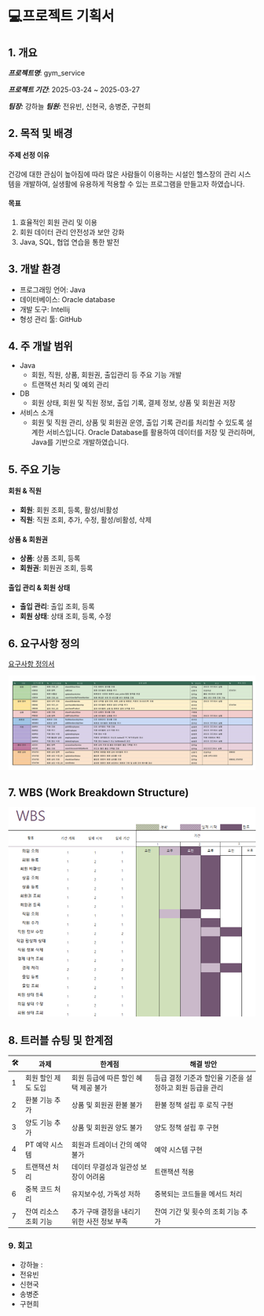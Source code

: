 # 💻프로젝트 기획서

## 1. 개요

**_프로젝트명_**: gym_service

**_프로젝트 기간_**: 2025-03-24 ~ 2025-03-27

**_팀장:_** 강하늘 **_팀원:_** 전유빈, 신현국, 송병준, 구현희

## 2. 목적 및 배경

#### 주제 선정 이유

건강에 대한 관심이 높아짐에 따라 많은 사람들이 이용하는 시설인 헬스장의 관리 시스템을 개발하여,
실생활에 유용하게 적용할 수 있는 프로그램을 만들고자 하였습니다.

#### 목표

1. 효율적인 회원 관리 및 이용
2. 회원 데이터 관리 안전성과 보안 강화
3. Java, SQL, 협업 연습을 통한 발전

## 3. 개발 환경

- 프로그래밍 언어: Java
- 데이터베이스: Oracle database
- 개발 도구: Intellij
- 형성 관리 툴: GitHub

## 4. 주 개발 범위

- Java
  - 회원, 직원, 상품, 회원권, 출입관리 등 주요 기능 개발
  - 트랜잭션 처리 및 예외 관리
- DB
  - 회원 상태, 회원 및 직원 정보, 출입 기록, 결제 정보, 상품 및 회원권 저장
- 서비스 소개
  - 회원 및 직원 관리, 상품 및 회원권 운영, 출입 기록 관리를 처리할 수 있도록 설계한 서비스입니다. Oracle Database를 활용하여 데이터를 저장 및 관리하며, Java를 기반으로 개발하였습니다.

## 5. 주요 기능

#### 회원 & 직원

- **회원**: 회원 조회, 등록, 활성/비활성
- **직원**: 직원 조회, 추가, 수정, 활성/비활성, 삭제

#### 상품 & 회원권

- **상품**: 상품 조회, 등록
- **회원권**: 회원권 조회, 등록

#### 출입 관리 & 회원 상태

- **출입 관리**: 출입 조회, 등록
- **회원 상태**: 상태 조회, 등록, 수정

## 6. 요구사항 정의

[요구사항 정의서](https://docs.google.com/spreadsheets/d/1u56s9X5dFNKIewTSbZ1xqQzytP-0plldXfokaezeUCc/edit?gid=391646514#gid=391646514)

![SRS](SRS.png)

## 7. WBS (Work Breakdown Structure)

![WBS](WBS.png)

## 8. 트러블 슈팅 및 한계점

| 🛠   | 과제                  | 한계점                                      | 해결 방안                                                |
| --- | --------------------- | ------------------------------------------- | -------------------------------------------------------- |
| 1   | 회원 할인 제도 도입   | 회원 등급에 따른 할인 혜택 제공 불가        | 등급 결정 기준과 할인율 기준을 설정하고 회원 등급을 관리 |
| 2   | 환불 기능 추가        | 상품 및 회원권 환불 불가                    | 환불 정책 설립 후 로직 구현                              |
| 3   | 양도 기능 추가        | 상품 및 회원권 양도 불가                    | 양도 정책 설립 후 구현                                   |
| 4   | PT 예약 시스템        | 회원과 트레이너 간의 예약 불가              | 예약 시스템 구현                                         |
| 5   | 트랜잭션 처리         | 데이터 무결성과 일관성 보장이 어려움        | 트랜잭션 적용                                            |
| 6   | 중복 코드 처리        | 유지보수성, 가독성 저하                     | 중복되는 코드들을 메서드 처리                            |
| 7   | 잔여 리소스 조회 기능 | 추가 구매 결정을 내리기 위한 사전 정보 부족 | 잔여 기간 및 횟수의 조회 기능 추가                       |

### 9. 회고

- 강하늘 :
- 전유빈
- 신현국
- 송병준
- 구현희
